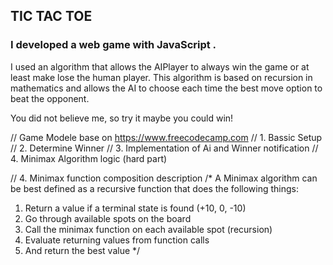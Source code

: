 ## TIC TAC TOE 

### I developed a web game with JavaScript .
I used an algorithm that allows the AIPlayer to always win the game or at least make lose the human player. This algorithm is based on recursion in mathematics and allows the AI to choose each time the best move option to beat the opponent.

You did not believe me, so try it maybe you could win!

// Game Modele base on https://www.freecodecamp.com
// 1. Bassic Setup
// 2. Determine Winner
// 3. Implementation of Ai and Winner notification
// 4. Minimax Algorithm logic (hard part)


// 4. Minimax function composition description
/* A Minimax algorithm can be best defined as 
a recursive function that does the following things:

1. Return a value if a terminal state is found (+10, 0, -10)
2. Go through available spots on the board
3. Call the minimax function on each available spot (recursion)
4. Evaluate returning values from function calls
5. And return the best value
*/
